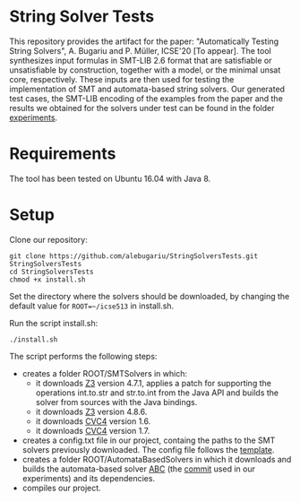 # String Solver Tests
This repository provides the artifact for the paper: "Automatically Testing String Solvers", A. Bugariu and P. Müller, ICSE'20 [To appear]. 
The tool synthesizes input formulas in SMT-LIB 2.6 format that are satisfiable or unsatisfiable by construction, together with 
a model, or the minimal unsat core, respectively. These inputs are then used for testing the implementation of 
SMT and automata-based string solvers. Our generated test cases, the SMT-LIB encoding of the examples from the paper and the 
results we obtained for the solvers under test can be found in the folder [experiments](/experiments).

# Requirements 
The tool has been tested on Ubuntu 16.04 with Java 8.

# Setup
Clone our repository:

```
git clone https://github.com/alebugariu/StringSolversTests.git StringSolversTests
cd StringSolversTests
chmod +x install.sh
```

Set the directory where the solvers should be downloaded, by changing the default value for ```ROOT=~/icse513``` in install.sh.

Run the script install.sh: 
```
./install.sh
```
The script performs the following steps:
* creates a folder ROOT/SMTSolvers in which:
  + it downloads [Z3](https://github.com/Z3Prover/z3) version 4.7.1, applies a patch for supporting the operations int.to.str and str.to.int from the Java API and 
  builds the solver from sources with the Java bindings.
  + it downloads [Z3](https://github.com/Z3Prover/z3) version 4.8.6.
  + it downloads [CVC4](https://cvc4.github.io/) version 1.6.
  + it downloads [CVC4](https://cvc4.github.io/) version 1.7.
* creates a config.txt file in our project, containg the paths to the SMT solvers previously downloaded. The config file follows
the [template](/src/config_template.txt). 
* creates a folder ROOT/AutomataBasedSolvers in which it downloads and builds the automata-based solver 
[ABC](https://github.com/vlab-cs-ucsb/ABC) (the [commit](https://github.com/vlab-cs-ucsb/ABC/commit/86b00141fddd183de7b9ae5c92c240e19dda1950) used in our experiments) 
and its dependencies.
* compiles our project.
